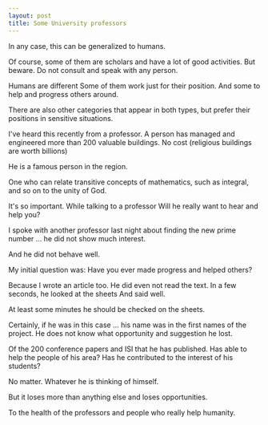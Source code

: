 ```yaml
---
layout: post
title: Some University professors
---
```



In any case, this can be generalized to humans.

Of course, some of them are scholars and have a lot of good activities.
But beware.
Do not consult and speak with any person.


Humans are different
Some of them work just for their position.
And some to help and progress others around.

There are also other categories that appear in both types,
but prefer their positions in sensitive situations.

I've heard this recently from a professor.
A person has managed and engineered more than 200 valuable buildings.
No cost (religious buildings are worth billions)

He is a famous person in the region.

One who can relate transitive concepts of mathematics, such as integral, and so on to the unity of God.

It's so important.
While talking to a professor
Will he really want to hear and help you?


I spoke with another professor last night about finding the new prime number ... he did not show much interest.

And he did not behave well.

My initial question was: Have you ever made progress and helped others?

Because I wrote an article too.
He did even not read the text.
In a few seconds, he looked at the sheets
And said well.

At least some minutes he should be checked on the sheets.

Certainly, if he was in this case ... his name was in the first names of the project.
He does not know what opportunity and suggestion he lost.



Of the 200 conference papers and ISI that he has published.
Has able to help the people of his area?
Has he contributed to the interest of his students?

No matter.
Whatever he is thinking of himself.


But it loses more than anything else and loses opportunities.


To the health of the professors and people who really help humanity.
